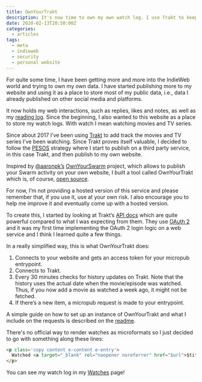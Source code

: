 ```yaml
---
title: OwnYourTrakt
description: It's now time to own my own watch log. I use Trakt to keep up with the series and movies I'm watching and now I'm going to PESOS to my website!
date: 2020-02-13T20:50:00Z
categories:
  - articles
tags:
  - meta
  - indieweb
  - security
  - personal website
---
```


For quite some time, I have been getting more and more into the IndieWeb world and trying to own my own data. I have started publishing more to my website and using it as a place to store most of my public data, i.e., data I already published on other social media and platforms.

<!--more-->

It now holds my web interactions, such as replies, likes and notes, as well as my [reading log](/2020/01/29/owning-reading-log). Since the beginning, I also wanted to this website as a place to store my watch logs. With watch I mean watching movies and TV series.

Since about 2017 I’ve been using [Trakt](https://trakt.tv) to add track the movies and TV series I’ve been watching.  Since Trakt proves itself valuable, I decided to follow the [PESOS](https://indieweb.org/PESOS) strategy where I start to publish on a third party service, in this case Trakt, and then publish to my own website.

Inspired by [@aaronpk’s](http://aaronparecki.com/)  [OwnYourSwarm](https://ownyourswarm.p3k.io/) project, which allows to publish your Swarm activity on your own website, I built a tool called OwnYourTrakt which is, of course, [open source](https://github.com/hacdias/ownyourtrakt).

For now, I’m not providing a hosted version of this service and please remember that, if you use it, use at your own risk. I also encourage you to help me improve it and eventually come up with a hosted version.

 To create this, I started by looking at Trakt’s [API docs](https://trakt.docs.apiary.io/) which are quite powerful compared to what I was expecting from them. They use [OAuth 2](https://oauth.net/2/) and it was my first time implementing the OAuth 2 login logic on a web service and I think I learned quite a few things.

In a really simplified way, this is what OwnYourTrakt does:

1. Connects to your website and gets an access token for your micropub entrypoint.
2. Connects to Trakt.
3. Every 30 minutes checks for history updates on Trakt. Note that the history uses the actual date when the movie/episode was watched. Thus, if you now add a movie as watched a week ago, it might not be fetched.
4. If there’s a new item,  a micropub request is made to your entrypoint.

A simple guide on how to set up an instance of OwnYourTrakt and what I include on the requests is described on the [readme](https://github.com/hacdias/ownyourtrakt#own-your-trakt).

There's no official way to render watches as microformats so I just decided to go with something along these lines:

```html
<p class='copy content e-content e-entry'>
  Watched <a target="_blank" rel="noopener noreferrer" href="$url">$title</a>
</p>
```

You can see my watch log in my [Watches](/watches) page!
